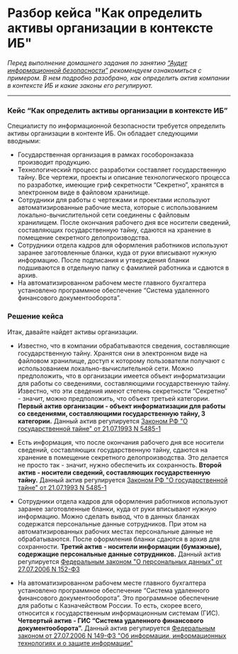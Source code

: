 # Разбор кейса "Как определить активы организации в контексте ИБ"

*Перед выполнение домашнего задания по занятию [“Аудит информационной безопасности”](https://github.com/netology-code/ibb-homeworks/tree/IBB-29/03_audit_IS) рекомендуем ознакомиться с примером. В нем подробно разобрано, как определить актив компании в контексте ИБ и какие законы его регулируют.*

--- 
### Кейс “Как определить активы организации в контексте ИБ”

Специалисту по информационной безопасности требуется определить активы организации в контенте ИБ. Он обладает следующими вводными: 

- Государственная организация в рамках гособоронзаказа производит продукцию. 
- Технологический процесс разработки составляет государственную тайну. Все чертежи, проекты и описание технологического процесса по разработке, имеющие гриф секретности “Секретно”, хранятся в электронном виде в файловом хранилище. 
- Сотрудники для работы с чертежами и проектами используют автоматизированные рабочие места, которые с использованием локально-вычислительной сети соединены с файловым хранилищем. После окончания рабочего дня все носители сведений, составляющих государственную тайну, сдаются на хранение в помещение секретного делопроизводства.
- Сотрудники отдела кадров для оформления работников используют заранее заготовленные бланки, куда от руки вписывают нужную информацию. После подписания и утверждения бланки подшиваются в отдельную папку с фамилией работника и сдаются в архив.
- На автоматизированном рабочем месте главного бухгалтера установлено программное обеспечение “Система удаленного финансового документооборота”.

### Решение кейса
Итак, давайте найдет активы организации. 

- Известно, что в компании обрабатываются сведения, составляющие государственную тайну. Хранятся они в электронном виде на файловом хранилище, доступ к которому пользователи получают с использованием локально-вычислительной сети. Можно предположить, что в организации имеется объект информатизации для работы со сведениями, составляющими государственную тайну. Известно, что эти сведения имеют степень секретности “Секретно” - значит, можно предположить, что объект третьей категории. 
**Первый актив организации - объект информатизации для работы со сведениями, составляющими государственную тайну, 3 категории.** Данный актив регулируется [Законом РФ "О государственной тайне" от 21.07.1993 N 5485-1](https://www.consultant.ru/document/cons_doc_LAW_2481/)

- Есть информация, что после окончания рабочего дня все носители сведений, составляющих государственную тайну, сдаются на хранение в помещение секретного делопроизводства. Это делается не просто так - значит, нужно обеспечить их сохранность. 
**Второй актив - носители сведений, составляющих государственную тайну.** Данный актив регулируется [Законом РФ "О государственной тайне" от 21.07.1993 N 5485-1](https://www.consultant.ru/document/cons_doc_LAW_2481/)

- Сотрудники отдела кадров для оформления работников используют заранее заготовленные бланки, куда от руки вписывают нужную информацию. Можно сделать вывод, что в данных бланках содержатся персональные данные сотрудников. При этом на автоматизированных рабочих местах персональные данные не обрабатываются. После оформления бланки сдаются в архив для сохранности.
**Третий актив - носители информации (бумажные), содержащие персональные данные сотрудников.** Данный актив регулируется [Федеральным законом "О персональных данных" от 27.07.2006 N 152-ФЗ](https://www.consultant.ru/document/cons_doc_LAW_61801/)

- На автоматизированном рабочем месте главного бухгалтера установлено программное обеспечение “Система удаленного финансового документооборота”. Это программное обеспечение для работы с Казначейством России. То есть, скорее всего, относится к государственным информационным системам (ГИС).
**Четвертый актив - ГИС “Система удаленного финансового документооборота”.** Данный актив регулируется [Федеральным законом от 27.07.2006 N 149-ФЗ "Об информации, информационных технологиях и о защите информации"](https://www.consultant.ru/document/cons_doc_LAW_61798/)


